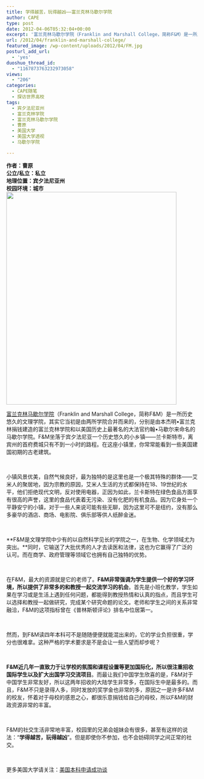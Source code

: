 ```yaml
---
title: 学得越苦，玩得越凶——富兰克林马歇尔学院
author: CAPE
type: post
date: 2012-04-06T05:32:04+00:00
excerpt: '富兰克林马歇尔学院（Franklin and Marshall College，简称F&M）是一所历史悠久的文理学院，其实它当初是由两所学院合并而来的，分别是由本杰明•富兰克林捐钱建造的富兰克林学院和以美国历史上最著名的大法官约翰•马歇尔来命名的马歇尔学院。'
url: /2012/04/franklin-and-marshall-college/
featured_image: /wp-content/uploads/2012/04/FM.jpg
posturl_add_url:
  - 'yes'
duoshuo_thread_id:
  - "1167873763232973058"
views:
  - "206"
categories:
  - CAPE随笔
  - 探访世界高校
tags:
  - 宾夕法尼亚州
  - 富兰克林学院
  - 富兰克林马歇尔学院
  - 曹原
  - 美国大学
  - 美国大学透视
  - 马歇尔学院

---
```

**作者：曹原**  
 **公立/私立：私立**  
 **地理位置：宾夕法尼亚州**  
 **校园环境：城市**  
[<img class="alignnone size-full wp-image-2955" title="F&M" src="http://www.capechina.org/wp-content/uploads/2012/04/FM.jpg" alt="" width="448" height="559" srcset="http://hicape.com/wp-content/uploads/2012/04/FM.jpg 448w, http://hicape.com/wp-content/uploads/2012/04/FM-240x300.jpg 240w" sizes="(max-width: 448px) 100vw, 448px" />][1]

<a href="http://www.fandm.edu/" target="_blank">富兰克林马歇尔学院</a>（Franklin and Marshall College，简称F&M）是一所历史悠久的文理学院，其实它当初是由两所学院合并而来的，分别是由本杰明•富兰克林捐钱建造的富兰克林学院和以美国历史上最著名的大法官约翰•马歇尔来命名的马歇尔学院。F&M坐落于宾夕法尼亚一个历史悠久的小乡镇——兰卡斯特市，离宾州的首府费城只有不到一小时的路程。在这座小镇里，你常常能看到一些美国建国初期的古老建筑。

&nbsp;

小镇风景优美，自然气候良好，最为独特的是这里也是一个极其特殊的群体——艾米人的聚居地，因为宗教的原因，艾米人生活的方式都保持在18、19世纪的水平，他们拒绝现代文明，反对使用电器，正因为如此，兰卡斯特在绿色食品方面享有很高的声誉，这里的食品代表着无污染、没有化肥的有机食品。因为它身处一个平静安宁的小镇，对于一些人来说可能有些无聊，因为这里可不是纽约，没有那么多豪华的酒店、商场、电影院、俱乐部等供人纸醉金迷。

&nbsp;

**F&M是文理学院中少有的以自然科学见长的学院之一，在生物、化学领域尤为突出。**同时，它输送了大批优秀的人才去读医和法律，这也为它赢得了广泛的认可。而在商学、政府管理等领域它也拥有自己独特的优势。

&nbsp;

在F&M，最大的资源就是它的老师了。**F&M非常强调为学生提供一个好的学习环境，所以提供了非常多的和教授一起交流学习的机会**。首先是小班化教学，学生如果在学习或是生活上遇到任何问题，都能得到教授热情和认真的指点，而且学生可以选择和教授一起做研究，完成某个研究命题的论文。老师和学生之间的关系非常融洽，F&M的这项指标曾在《普林斯顿评论》排名中位居第一。

&nbsp;

然而，到F&M读四年本科可不是随随便便就能混出来的，它的学业负担很重，学分也很难拿。这种严格的学术要求是不是会让一些人望而却步呢？

&nbsp;

**F&M近几年一直致力于让学校的氛围和课程设置等更加国际化，所以很注重招收国际学生以及扩大出国学习交流项目**。而最让我们中国学生欣喜的是，F&M对于中国学生非常友好，所以这两年招收的大陆学生非常多，在国际生中是最多的。而且，F&M不只是录得人多，同时发放的奖学金也非常的多，原因之一是许多F&M的校友，怀着对于母校的感恩之心，都很乐意捐钱给自己的母校，所以F&M的财政资源非常的丰富。

&nbsp;

F&M的社交生活非常地丰富，校园里的兄弟会姐妹会有很多，甚至有这样的说法：“**学得越苦，玩得越凶**”。但是即使你不参加，也不会妨碍同学之间正常的社交。

&nbsp;

更多美国大学请关注：[美国本科申请成功谈][2]

<p style="text-align: left;" align="center">
  <strong><br /> </strong>
</p>

 [1]: http://www.capechina.org/wp-content/uploads/2012/04/FM.jpg
 [2]: http://page.renren.com/601247323
